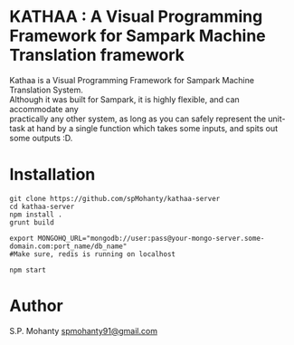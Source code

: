 KATHAA : A Visual Programming Framework for Sampark Machine Translation framework
=================================================================================

Kathaa is a Visual Programming Framework for Sampark Machine Translation System.   
Although it was built for Sampark, it is highly flexible, and can accommodate any   
practically any other system, as long as you can safely represent the unit-task at
hand by a single function which takes some inputs, and spits out some outputs :D.   

Installation
============
```
git clone https://github.com/spMohanty/kathaa-server
cd kathaa-server
npm install .
grunt build

export MONGOHQ_URL="mongodb://user:pass@your-mongo-server.some-domain.com:port_name/db_name"
#Make sure, redis is running on localhost

npm start
```

Author
======
S.P. Mohanty <spmohanty91@gmail.com>
